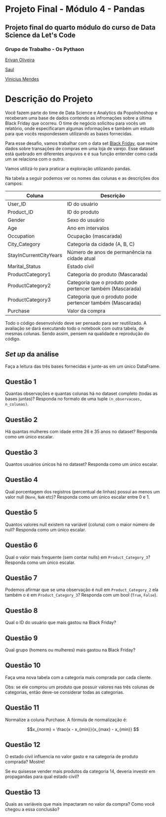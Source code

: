 # Projeto Final - Módulo 4 - Pandas

## Projeto final do quarto módulo do curso de Data Science da Let's Code

### Grupo de Trabalho - Os Pythaon

[Erivan Oliveira](https://github.com/Erivan2400)

[Saul](https://github.com/saulzera)

[Vinicius Mendes](https://github.com/vmendes93)

# Descrição do Projeto

Você fazem parte do time de Data Science e Analytics da Popolishoshop e receberam uma base de dados contendo as infromações sobre a última Black Friday que ocorreu. O time de negócio solicitou para vocês um relatório, onde especificaram algumas informações e também um estudo para que vocês respondessem utilizando as bases fornecidas.

Para esse desafio, vamos trabalhar com o data set [Black Friday](https://www.kaggle.com/sdolezel/black-friday), que reúne dados sobre transações de compras em uma loja de varejo. Esse dataset está quebrado em diferentes arquivos e é sua função entender como cada um se relaciona com o outro.

Vamos utilizá-lo para praticar a exploração utilizando pandas.

Na tabela a seguir podemos ver os nomes das colunas e as descrições dos campos:

| Coluna                 | Descrição                                                 |
|------------------------|-----------------------------------------------------------|
| User_ID                | ID do usuário                                             |
| Product_ID             | ID do produto                                             |
| Gender                 | Sexo do usuário                                           |
| Age                    | Ano em intervalos                                         |
| Occupation             | Ocupação (mascarada)                                      |
| City_Category          | Categoria da cidade (A, B, C)                             |
| StayInCurrentCityYears | Número de anos de permanência na cidade atual             |
| Marital_Status         | Estado civil                                              |
| ProductCategory1       | Categoria do produto (Mascarada)                          |
| ProductCategory2       | Categoria que o produto pode pertencer também (Mascarada) |
| ProductCategory3       | Categoria que o produto pode pertencer também (Mascarada) |
| Purchase               | Valor da compra                                           | 

Todo o código desenvolvido deve ser pensado para ser reutilizado. A avaliação se dará executando todo o notebook com outra tabela, de mesmas colunas. Sendo assim, pensem na qualidade e reprodução do código.

## _Set up_ da análise

Faça a leitura das três bases fornecidas e junte-as em um único DataFrame.


## Questão 1

Quantas observações e quantas colunas há no dataset completo (todas as bases juntas)? Responda no formato de uma tuple `(n_observacoes, n_colunas)`.

## Questão 2

Há quantas mulheres com idade entre 26 e 35 anos no dataset? Responda como um único escalar.

## Questão 3

Quantos usuários únicos há no dataset? Responda como um único escalar.

## Questão 4

Qual porcentagem dos registros (percentual de linhas) possui ao menos um valor null (`None`, `ǸaN` etc)? Responda como um único escalar entre 0 e 1.

## Questão 5

Quantos valores null existem na variável (coluna) com o maior número de null? Responda como um único escalar.

## Questão 6

Qual o valor mais frequente (sem contar nulls) em `Product_Category_3`? Responda como um único escalar.

## Questão 7

Podemos afirmar que se uma observação é null em `Product_Category_2` ela também o é em `Product_Category_3`? Responda com um bool (`True`, `False`).

## Questão 8

Qual o ID do usuário que mais gastou na Black Friday?

## Questão 9

Qual grupo (homens ou mulheres) mais gastou na Black Friday?

## Questão 10

Faça uma nova tabela com a categoria mais comprada por cada cliente.

Obs: se ele comprou um produto que possuir valores nas três colunas de categorias, então deve-se considerar todas as categorias.

## Questão 11

Normalize a coluna Purchase. A fórmula de normalização é:


$$x_{norm} = \frac{x - x_{min}}{x_{max} - x_{min}} $$

## Questão 12
O estado civil influencia no valor gasto e na categoria de produto comprada? Mostre!

Se eu quisesse vender mais produtos da categoria 14, deveria investir em propagandas para qual estado civil?

## Questão 13
Quais as variáveis que mais impactaram no valor da compra? Como você chegou a essa conclusão?